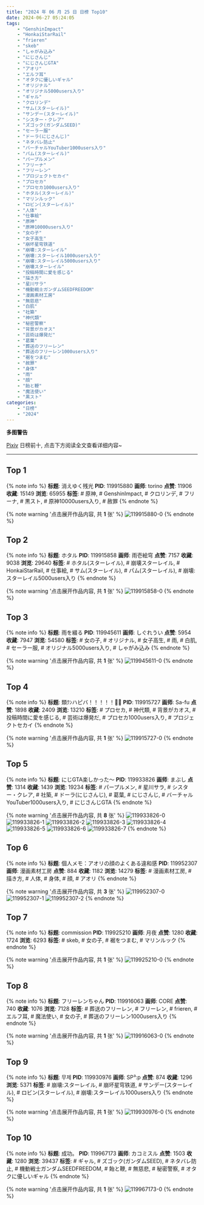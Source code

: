 ```yaml
---
title: "2024 年 06 月 25 日 日榜 Top10"
date: 2024-06-27 05:24:05
tags:
    - "GenshinImpact"
    - "HonkaiStarRail"
    - "frieren"
    - "skeb"
    - "しゃがみ込み"
    - "にじさんじ"
    - "にじさんじGTA"
    - "アオリ"
    - "エルフ耳"
    - "オタクに優しいギャル"
    - "オリジナル"
    - "オリジナル5000users入り"
    - "ギャル"
    - "クロリンデ"
    - "サム(スターレイル)"
    - "サンデー(スターレイル)"
    - "シスター・クレア"
    - "ズゴック(ガンダムSEED)"
    - "セーラー服"
    - "ドーラ(にじさんじ)"
    - "ネタバレ防止"
    - "バーチャルYouTuber1000users入り"
    - "パム(スターレイル)"
    - "パープルメン"
    - "フリーナ"
    - "フリーレン"
    - "プロジェクトセカイ"
    - "プロセカ"
    - "プロセカ1000users入り"
    - "ホタル(スターレイル)"
    - "マリンルック"
    - "ロビン(スターレイル)"
    - "人体"
    - "仕事絵"
    - "原神"
    - "原神10000users入り"
    - "女の子"
    - "女子高生"
    - "崩坏星穹铁道"
    - "崩壊:スターレイル"
    - "崩壊:スターレイル1000users入り"
    - "崩壊:スターレイル5000users入り"
    - "崩壊スターレイル"
    - "投稿時間に愛を感じる"
    - "描き方"
    - "星川サラ"
    - "機動戦士ガンダムSEEDFREEDOM"
    - "漫画素材工房"
    - "無慈悲"
    - "白肌"
    - "社築"
    - "神代類"
    - "秘密警察"
    - "背景がカオス"
    - "芸術は爆発だ"
    - "葛葉"
    - "葬送のフリーレン"
    - "葬送のフリーレン1000users入り"
    - "裾をつまむ"
    - "赦罪"
    - "身体"
    - "雨"
    - "顔"
    - "飴と鞭"
    - "魔法使い"
    - "黒スト"
categories:
    - "日榜"
    - "2024"
---
```


<i class="fa fa-triangle-exclamation"></i>**多图警告**<i class="fa fa-triangle-exclamation"></i>

[Pixiv](https://www.pixiv.net/) 日榜前十, 点击下方阅读全文查看详细内容~

<!-- more -->

---

## Top 1

{% note info %}
**标题**: 消えゆく残光
**PID**: 119915880 **画师**: torino
**点赞**: 11906 **收藏**: 15149 **浏览**: 65955
**标签**: # 原神, # GenshinImpact, # クロリンデ, # フリーナ, # 黒スト, # 原神10000users入り, # 赦罪
{% endnote %}

{% note warning '点击展开作品内容, 共 **1** 张' %}
![119915880-0](https://i.pixiv.re/img-original/img/2024/06/24/00/00/49/119915880_p0.jpg)
{% endnote %}

## Top 2

{% note info %}
**标题**: ホタル
**PID**: 119915858 **画师**: 雨壱絵穹
**点赞**: 7157 **收藏**: 9038 **浏览**: 29640
**标签**: # ホタル(スターレイル), # 崩壊スターレイル, # HonkaiStarRail, # 仕事絵, # サム(スターレイル), # パム(スターレイル), # 崩壊:スターレイル5000users入り
{% endnote %}

{% note warning '点击展开作品内容, 共 **1** 张' %}
![119915858-0](https://i.pixiv.re/img-original/img/2024/06/24/00/00/38/119915858_p0.png)
{% endnote %}

## Top 3

{% note info %}
**标题**: 雨を綴る
**PID**: 119945611 **画师**: しぐれうい
**点赞**: 5954 **收藏**: 7947 **浏览**: 54580
**标签**: # 女の子, # オリジナル, # 女子高生, # 雨, # 白肌, # セーラー服, # オリジナル5000users入り, # しゃがみ込み
{% endnote %}

{% note warning '点击展开作品内容, 共 **1** 张' %}
![119945611-0](https://i.pixiv.re/img-original/img/2024/06/25/00/00/36/119945611_p0.jpg)
{% endnote %}

## Top 4

{% note info %}
**标题**: 類ｸﾝハピバ！！！！！🎂🎉
**PID**: 119915727 **画师**: Sa-fu
**点赞**: 1898 **收藏**: 2409 **浏览**: 13210
**标签**: # プロセカ, # 神代類, # 背景がカオス, # 投稿時間に愛を感じる, # 芸術は爆発だ, # プロセカ1000users入り, # プロジェクトセカイ
{% endnote %}

{% note warning '点击展开作品内容, 共 **1** 张' %}
![119915727-0](https://i.pixiv.re/img-original/img/2024/06/24/00/00/02/119915727_p0.jpg)
{% endnote %}

## Top 5

{% note info %}
**标题**: にじGTA楽しかった〜
**PID**: 119933826 **画师**: まぶし
**点赞**: 1314 **收藏**: 1439 **浏览**: 19234
**标签**: # パープルメン, # 星川サラ, # シスター・クレア, # 社築, # ドーラ(にじさんじ), # 葛葉, # にじさんじ, # バーチャルYouTuber1000users入り, # にじさんじGTA
{% endnote %}

{% note warning '点击展开作品内容, 共 **8** 张' %}
![119933826-0](https://i.pixiv.re/img-original/img/2024/06/24/18/05/35/119933826_p0.jpg)
![119933826-1](https://i.pixiv.re/img-original/img/2024/06/24/18/05/35/119933826_p1.jpg)
![119933826-2](https://i.pixiv.re/img-original/img/2024/06/24/18/05/35/119933826_p2.jpg)
![119933826-3](https://i.pixiv.re/img-original/img/2024/06/24/18/05/35/119933826_p3.jpg)
![119933826-4](https://i.pixiv.re/img-original/img/2024/06/24/18/05/35/119933826_p4.jpg)
![119933826-5](https://i.pixiv.re/img-original/img/2024/06/24/18/05/35/119933826_p5.jpg)
![119933826-6](https://i.pixiv.re/img-original/img/2024/06/24/18/05/35/119933826_p6.jpg)
![119933826-7](https://i.pixiv.re/img-original/img/2024/06/24/18/05/35/119933826_p7.jpg)
{% endnote %}

## Top 6

{% note info %}
**标题**: 個人メモ：アオリの顔のよくある違和感
**PID**: 119952307 **画师**: 漫画素材工房
**点赞**: 884 **收藏**: 1182 **浏览**: 14279
**标签**: # 漫画素材工房, # 描き方, # 人体, # 身体, # 顔, # アオリ
{% endnote %}

{% note warning '点击展开作品内容, 共 **3** 张' %}
![119952307-0](https://i.pixiv.re/img-original/img/2024/06/25/06/00/10/119952307_p0.jpg)
![119952307-1](https://i.pixiv.re/img-original/img/2024/06/25/06/00/10/119952307_p1.jpg)
![119952307-2](https://i.pixiv.re/img-original/img/2024/06/25/06/00/10/119952307_p2.jpg)
{% endnote %}

## Top 7

{% note info %}
**标题**: commission
**PID**: 119925210 **画师**: 月夜
**点赞**: 1280 **收藏**: 1724 **浏览**: 6293
**标签**: # skeb, # 女の子, # 裾をつまむ, # マリンルック
{% endnote %}

{% note warning '点击展开作品内容, 共 **1** 张' %}
![119925210-0](https://i.pixiv.re/img-original/img/2024/06/24/09/09/18/119925210_p0.jpg)
{% endnote %}

## Top 8

{% note info %}
**标题**: フリーレンちゃん
**PID**: 119916063 **画师**: CORE
**点赞**: 740 **收藏**: 1076 **浏览**: 7128
**标签**: # 葬送のフリーレン, # フリーレン, # frieren, # エルフ耳, # 魔法使い, # 女の子, # 葬送のフリーレン1000users入り
{% endnote %}

{% note warning '点击展开作品内容, 共 **1** 张' %}
![119916063-0](https://i.pixiv.re/img-original/img/2024/06/24/00/02/27/119916063_p0.png)
{% endnote %}

## Top 9

{% note info %}
**标题**: 무제
**PID**: 119930976 **画师**: SP³:p
**点赞**: 874 **收藏**: 1296 **浏览**: 5371
**标签**: # 崩壊:スターレイル, # 崩坏星穹铁道, # サンデー(スターレイル), # ロビン(スターレイル), # 崩壊:スターレイル1000users入り
{% endnote %}

{% note warning '点击展开作品内容, 共 **1** 张' %}
![119930976-0](https://i.pixiv.re/img-original/img/2024/06/24/15/38/54/119930976_p0.png)
{% endnote %}

## Top 10

{% note info %}
**标题**: 成功。
**PID**: 119967173 **画师**: カコミスル
**点赞**: 1503 **收藏**: 1280 **浏览**: 39437
**标签**: # ギャル, # ズゴック(ガンダムSEED), # ネタバレ防止, # 機動戦士ガンダムSEEDFREEDOM, # 飴と鞭, # 無慈悲, # 秘密警察, # オタクに優しいギャル
{% endnote %}

{% note warning '点击展开作品内容, 共 **1** 张' %}
![119967173-0](https://i.pixiv.re/img-original/img/2024/06/25/22/39/57/119967173_p0.jpg)
{% endnote %}
